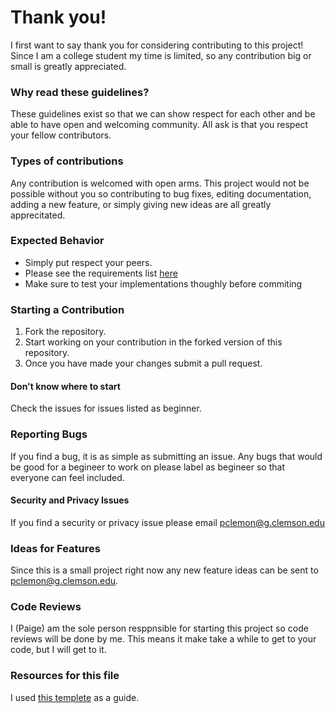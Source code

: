 # Thank you!
I first want to say thank you for considering contributing to this project! Since I am a college student my time is limited, so any contribution big or small is greatly appreciated.

### Why read these guidelines?
These guidelines exist so that we can show respect for each other and be able to have open and welcoming community. All ask is that you respect your fellow contributors.

### Types of contributions
Any contribution is welcomed with open arms. This project would not be possible without you so contributing to bug fixes, editing documentation, adding a new feature, or simply giving new ideas are all greatly apprecitated.

### Expected Behavior
* Simply put respect your peers. 
* Please see the requirements list [here](README.md)
* Make sure to test your implementations thoughly before commiting

### Starting a Contribution
1. Fork the repository.
2. Start working on your contribution in the forked version of this repository.
3. Once you have made your changes submit a pull request.

#### Don't know where to start
Check the issues for issues listed as beginner.

### Reporting Bugs
If you find a bug, it is as simple as submitting an issue. Any bugs that would be good for a begineer to work on please label as begineer so that everyone can feel included.


#### Security and Privacy Issues
If you find a security or privacy issue please email pclemon@g.clemson.edu

### Ideas for Features
Since this is a small project right now any new feature ideas can be sent to pclemon@g.clemson.edu.

### Code Reviews
I (Paige) am the sole person resppnsible for starting this project so code reviews will be done by me. This means it make take a while to get to your code, but I will get to it.

### Resources for this file
I used [this templete](https://github.com/nayafia/contributing-template/blob/master/CONTRIBUTING-template.md) as a guide.
